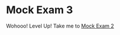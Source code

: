 # Mock Exam 3

  Wohooo! Level Up! 
  Take me to [Mock Exam 2](https://kodekloud.com/topic/mock-exam-3-2/)